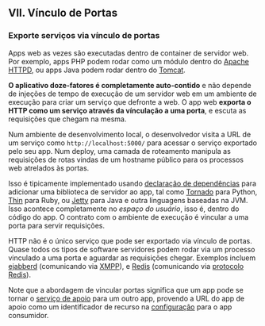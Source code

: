 ## VII. Vínculo de Portas
### Exporte serviços via vínculo de portas

Apps web as vezes são executadas dentro de container de servidor web. Por exemplo, apps PHP podem rodar como um módulo dentro do [Apache HTTPD](http://httpd.apache.org/), ou apps Java podem rodar dentro do [Tomcat](http://tomcat.apache.org/).

**O aplicativo doze-fatores é completamente auto-contido** e não depende de injeções de tempo de execução de um servidor web em um ambiente de execução para criar um serviço que defronte a web. O app web **exporta o HTTP como um serviço através da vínculação a uma porta**, e escuta as requisições que chegam na mesma.

Num ambiente de desenvolvimento local, o desenvolvedor visita a URL de um serviço como `http://localhost:5000/` para acessar o serviço exportado pelo seu app. Num deploy, uma camada de roteamento manipula as requisições de rotas vindas de um hostname público para os processos web atrelados às portas.

Isso é tipicamente implementado usando [declaração de dependências](./dependencies) para adicionar uma biblioteca de servidor ao app, tal como [Tornado](http://www.tornadoweb.org/) para Python, [Thin](https://github.com/macournoyer/thin) para Ruby, ou [Jetty](http://www.eclipse.org/jetty/) para Java e outra linguagens baseadas na JVM. Isso acontece completamente no *espaço do usuário*, isso é, dentro do código do app. O contrato com o ambiente de execução é vincular a uma porta para servir requisições.

HTTP não é o único serviço que pode ser exportado via vínculo de portas. Quase todos os tipos de software servidores podem rodar via um processo vinculado a uma porta e aguardar as requisições chegar. Exemplos incluem [ejabberd](http://www.ejabberd.im/) (comunicando via [XMPP](http://xmpp.org/)), e [Redis](http://redis.io/) (comunicando via [protocolo Redis](http://redis.io/topics/protocol)).

Note que a abordagem de vincular portas significa que um app pode se tornar o [serviço de apoio](./backing-services) para um outro app, provendo a URL do app de apoio como um identificador de recurso na [configuração](./config) para o app consumidor.
